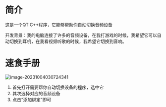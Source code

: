 # 简介

这是一个QT C++程序，它能够帮助你自动切换音频设备

开发背景：我的电脑连接了许多的音频设备，在我打游戏的时候，我希望它可以自动切换到耳机，在我看视频听歌的时候，我希望它切换到音响。

# 速食手册

![image-20231004030724341](https://github.com/Asteri5m/LazyDogtools/blob/main/img/image-20231004030724341.png)

1. 首先打开需要帮你自动切换设备的程序，选中它
2. 其次选择对应的音频设备
3. 点击“添加绑定”即可

